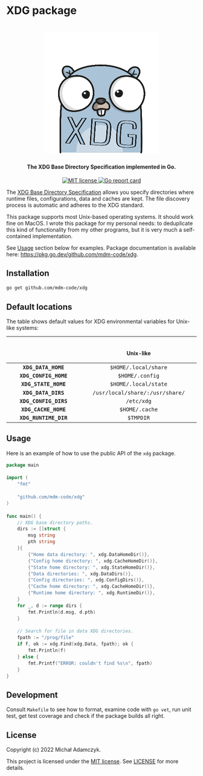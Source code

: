 # XDG package

<h1 align="center">
  <div>
    <img src="https://raw.githubusercontent.com/mdm-code/mdm-code.github.io/main/xdg_logo.png" alt="logo"/>
  </div>
</h1>

<h4 align="center">The XDG Base Directory Specification implemented in Go.</h4>

<!-- TODO (michal): Add badges: CI / code coverage / documentation reference -->
<div align="center"><p>
    <a href="https://opensource.org/licenses/MIT" rel="nofollow">
        <img alt="MIT license" src="https://img.shields.io/github/license/mdm-code/xdg">
    </a>
	<a href="https://goreportcard.com/report/github.com/mdm-code/xdg">
        <img alt="Go report card" src="https://goreportcard.com/badge/github.com/mdm-code/xdg">
    </a>
</p>
</div>

The [XDG Base Directory Specification](https://specifications.freedesktop.org/basedir-spec/basedir-spec-latest.html
)  allows you specify directories where
runtime files, configurations, data and caches are kept. The file discovery
process is automatic and adheres to the XDG standard.

This package supports most Unix-based operating systems. It should work fine on
MacOS. I wrote this package for my personal needs: to deduplicate this kind of
functionality from my other programs, but it is very much a self-contained
implementation.

See [Usage](#usage) section below for examples. Package documentation is
available here: https://pkg.go.dev/github.com/mdm-code/xdg.


## Installation

```sh
go get github.com/mdm-code/xdg
```


## Default locations

The table shows default values for XDG environmental variables for Unix-like systems:

| <a href="#default-locations"><img width="1000" height="0"></a> | <a href="#default-locations"><img width="1000" height="0"></a><p>Unix-like</p> |
| :------------------------------------------------------------: | :----------------------------------------------------------------------------: |
| <kbd><b>XDG_DATA_HOME</b></kbd>                                | <kbd>$HOME/.local/share</kbd>                                                  |
| <kbd><b>XDG_CONFIG_HOME</b></kbd>                              | <kbd>$HOME/.config</kbd>                                                       |
| <kbd><b>XDG_STATE_HOME</b></kbd>                               | <kbd>$HOME/.local/state</kbd>                                                  |
| <kbd><b>XDG_DATA_DIRS</b></kbd>                                | <kbd>/usr/local/share/:/usr/share/</kbd>                                       |
| <kbd><b>XDG_CONFIG_DIRS</b></kbd>                              | <kbd>/etc/xdg</kbd>                                                            |
| <kbd><b>XDG_CACHE_HOME</b></kbd>                               | <kbd>$HOME/.cache</kbd>                                                        |
| <kbd><b>XDG_RUNTIME_DIR</b></kbd>                              | <kbd>$TMPDIR</kbd>                                                             |


## Usage

Here is an example of how to use the public API of the `xdg` package.

```go
package main

import (
	"fmt"

	"github.com/mdm-code/xdg"
)

func main() {
	// XDG base directory paths.
	dirs := []struct {
		msg string
		pth string
	}{
		{"Home data directory: ", xdg.DataHomeDir()},
		{"Config home directory: ", xdg.CacheHomeDir()},
		{"State home directory: ", xdg.StateHomeDir()},
		{"Data directories: ", xdg.DataDirs()},
		{"Config directories: ", xdg.ConfigDirs()},
		{"Cache home directory: ", xdg.CacheHomeDir()},
		{"Runtime home directory: ", xdg.RuntimeDir()},
	}
	for _, d := range dirs {
		fmt.Println(d.msg, d.pth)
	}

	// Search for file in data XDG directories.
	fpath := "/prog/file"
	if f, ok := xdg.Find(xdg.Data, fpath); ok {
		fmt.Println(f)
	} else {
		fmt.Printf("ERROR: couldn't find %s\n", fpath)
	}
}
```


## Development

Consult `Makefile` to see how to format, examine code with `go vet`, run unit test,
get test coverage and check if the package builds all right.


## License

Copyright (c) 2022 Michał Adamczyk.

This project is licensed under the [MIT license](https://opensource.org/licenses/MIT).
See [LICENSE](LICENSE) for more details.
